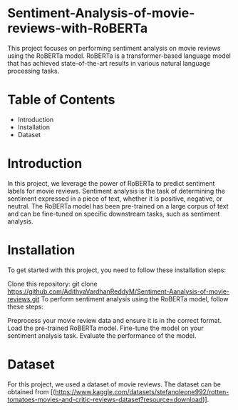 # Sentiment-Analysis-of-movie-reviews-with-RoBERTa

This project focuses on performing sentiment analysis on movie reviews using the RoBERTa model. RoBERTa is a transformer-based language model that has achieved state-of-the-art results in various natural language processing tasks.

# Table of Contents

* Introduction
* Installation
* Dataset

# Introduction
In this project, we leverage the power of RoBERTa to predict sentiment labels for movie reviews. Sentiment analysis is the task of determining the sentiment expressed in a piece of text, whether it is positive, negative, or neutral. The RoBERTa model has been pre-trained on a large corpus of text and can be fine-tuned on specific downstream tasks, such as sentiment analysis.

# Installation
To get started with this project, you need to follow these installation steps:

Clone this repository: git clone https://github.com/AdithyaVardhanReddyM/Sentiment-Aanalysis-of-movie-reviews.git
To perform sentiment analysis using the RoBERTa model, follow these steps:

Preprocess your movie review data and ensure it is in the correct format.
Load the pre-trained RoBERTa model.
Fine-tune the model on your sentiment analysis task.
Evaluate the performance of the model.

# Dataset
For this project, we used a dataset of movie reviews. The dataset can be obtained from [(https://www.kaggle.com/datasets/stefanoleone992/rotten-tomatoes-movies-and-critic-reviews-dataset?resource=download)].
